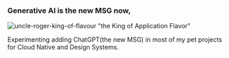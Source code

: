 ### Generative AI is the new MSG now, 
![uncle-roger-king-of-flavour](https://user-images.githubusercontent.com/4682613/221276183-9622da64-1231-445e-9ae4-aeea30db95e5.gif)
"the King of Application Flavor"


Experimenting adding ChatGPT(the new MSG) in most of my pet projects for Cloud Native and Design Systems.
